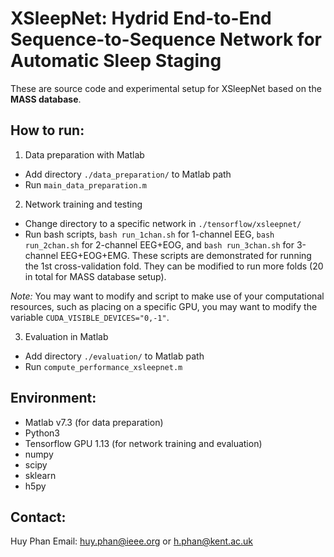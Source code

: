 
# XSleepNet: Hydrid End-to-End Sequence-to-Sequence Network for Automatic Sleep Staging

These are source code and experimental setup for XSleepNet based on the __MASS database__.

How to run:
-------------

1. Data preparation with Matlab
- Add directory `./data_preparation/` to Matlab path
- Run `main_data_preparation.m`

2. Network training and testing
- Change directory to a specific network in `./tensorflow/xsleepnet/`
- Run bash scripts,  `bash run_1chan.sh` for 1-channel EEG,  `bash run_2chan.sh` for 2-channel EEG+EOG, and `bash run_3chan.sh` for 3-channel EEG+EOG+EMG. These scripts are demonstrated for running the 1st cross-validation fold. They can be modified to run more folds (20 in total for MASS database setup).
  
_Note:_ You may want to modify and script to make use of your computational resources, such as placing on a specific GPU, you may want to modify the variable `CUDA_VISIBLE_DEVICES="0,-1"`. 

3. Evaluation in Matlab
- Add directory `./evaluation/` to Matlab path
- Run `compute_performance_xsleepnet.m`

Environment:
-------------
- Matlab v7.3 (for data preparation)
- Python3
- Tensorflow GPU 1.13 (for network training and evaluation)
- numpy
- scipy
- sklearn
- h5py

Contact:
-------------
Huy Phan 
Email: huy.phan@ieee.org or h.phan@kent.ac.uk  
